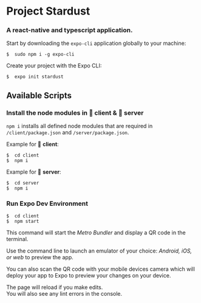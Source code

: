# Project Stardust

### A react-native and typescript application.

Start by downloading the `expo-cli` application globally to your machine:

```terminal
$  sudo npm i -g expo-cli
```

Create your project with the Expo CLI:

```terminal
$  expo init stardust
```

## Available Scripts

### Install the node modules in 📁 client & 📁 server

`npm i` installs all defined node modules that are required in `/client/package.json` and `/server/package.json`.

Example for 📁 **client**:

```terminal
$  cd client
$  npm i
```

Example for 📁 **server**:

```terminal
$  cd server
$  npm i
```

### Run Expo Dev Environment

```terminal
$  cd client
$  npm start
```

This command will start the _Metro Bundler_ and display a QR code in the terminal.

Use the command line to launch an emulator of your choice: _Android, iOS, or web_ to preview the app.

You can also scan the QR code with your mobile devices camera which will deploy your app to Expo to preview your changes on your device.

The page will reload if you make edits.\
You will also see any lint errors in the console.
